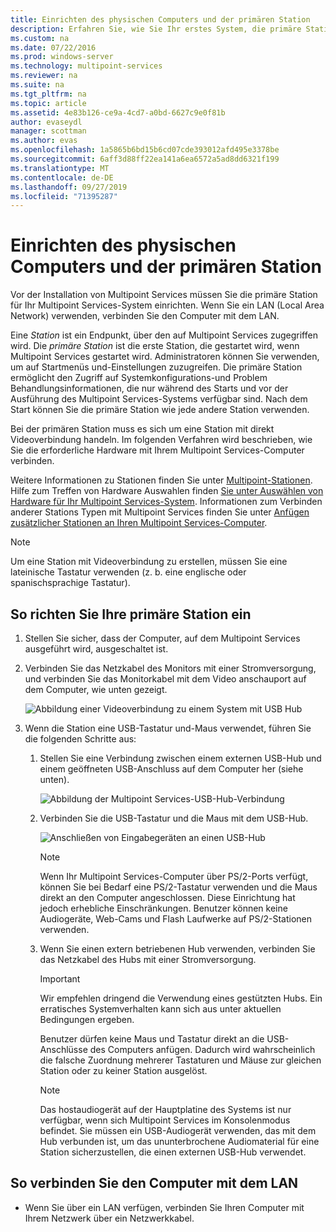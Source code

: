 ```yaml
---
title: Einrichten des physischen Computers und der primären Station
description: Erfahren Sie, wie Sie Ihr erstes System, die primäre Station, in Multipoint Services einrichten.
ms.custom: na
ms.date: 07/22/2016
ms.prod: windows-server
ms.technology: multipoint-services
ms.reviewer: na
ms.suite: na
ms.tgt_pltfrm: na
ms.topic: article
ms.assetid: 4e83b126-ce9a-4cd7-a0bd-6627c9e0f81b
author: evaseydl
manager: scottman
ms.author: evas
ms.openlocfilehash: 1a5865b6bd15b6cd07cde393012afd495e3378be
ms.sourcegitcommit: 6aff3d88ff22ea141a6ea6572a5ad8dd6321f199
ms.translationtype: MT
ms.contentlocale: de-DE
ms.lasthandoff: 09/27/2019
ms.locfileid: "71395287"
---
```

# <a name="set-up-the-physical-computer-and-primary-station"></a>Einrichten des physischen Computers und der primären Station
Vor der Installation von Multipoint Services müssen Sie die primäre Station für Ihr Multipoint Services-System einrichten. Wenn Sie ein LAN (Local Area Network) verwenden, verbinden Sie den Computer mit dem LAN.  
  
Eine *Station* ist ein Endpunkt, über den auf Multipoint Services zugegriffen wird. Die *primäre Station* ist die erste Station, die gestartet wird, wenn Multipoint Services gestartet wird. Administratoren können Sie verwenden, um auf Startmenüs und-Einstellungen zuzugreifen. Die primäre Station ermöglicht den Zugriff auf Systemkonfigurations-und Problem Behandlungsinformationen, die nur während des Starts und vor der Ausführung des Multipoint Services-Systems verfügbar sind. Nach dem Start können Sie die primäre Station wie jede andere Station verwenden.  
  
Bei der primären Station muss es sich um eine Station mit direkt Videoverbindung handeln. Im folgenden Verfahren wird beschrieben, wie Sie die erforderliche Hardware mit Ihrem Multipoint Services-Computer verbinden.  
  
Weitere Informationen zu Stationen finden Sie unter [Multipoint-Stationen](multipoint-services-stations.md). Hilfe zum Treffen von Hardware Auswahlen finden [Sie unter Auswählen von Hardware für Ihr Multipoint Services-System](Selecting-Hardware-for-Your-MultiPoint-services-System.md). Informationen zum Verbinden anderer Stations Typen mit Multipoint Services finden Sie unter [Anfügen zusätzlicher Stationen an Ihren Multipoint Services-Computer](Attach-additional-stations-to-your-MultiPoint-services-computer.md).  
  
> [!NOTE]  
> Um eine Station mit Videoverbindung zu erstellen, müssen Sie eine lateinische Tastatur verwenden (z. b. eine englische oder spanischsprachige Tastatur).  
  
## <a name="to-set-up-your-primary-station"></a>So richten Sie Ihre primäre Station ein  
  
1.  Stellen Sie sicher, dass der Computer, auf dem Multipoint Services ausgeführt wird, ausgeschaltet ist.  
  
2.  Verbinden Sie das Netzkabel des Monitors mit einer Stromversorgung, und verbinden Sie das Monitorkabel mit dem Video anschauport auf dem Computer, wie unten gezeigt.  
  
    ![Abbildung einer Videoverbindung zu einem System mit USB Hub](./media/WMSVideoConnection.gif)  
  
3.  Wenn die Station eine USB-Tastatur und-Maus verwendet, führen Sie die folgenden Schritte aus:  
  
    1.  Stellen Sie eine Verbindung zwischen einem externen USB-Hub und einem geöffneten USB-Anschluss auf dem Computer her (siehe unten).  
  
        ![Abbildung der Multipoint Services-USB-Hub-Verbindung](./media/WMSUSBHubConnection.gif)  
  
    2.  Verbinden Sie die USB-Tastatur und die Maus mit dem USB-Hub.  
  
        ![Anschließen von Eingabegeräten an einen USB-Hub](./media/WMSUSBDeviceConnection.gif)  
  
        > [!NOTE]  
        > Wenn Ihr Multipoint Services-Computer über PS/2-Ports verfügt, können Sie bei Bedarf eine PS/2-Tastatur verwenden und die Maus direkt an den Computer angeschlossen. Diese Einrichtung hat jedoch erhebliche Einschränkungen. Benutzer können keine Audiogeräte, Web-Cams und Flash Laufwerke auf PS/2-Stationen verwenden.  
  
    3.  Wenn Sie einen extern betriebenen Hub verwenden, verbinden Sie das Netzkabel des Hubs mit einer Stromversorgung.  
  
        > [!IMPORTANT]  
        > Wir empfehlen dringend die Verwendung eines gestützten Hubs. Ein erratisches Systemverhalten kann sich aus unter aktuellen Bedingungen ergeben.  
        >   
        > Benutzer dürfen keine Maus und Tastatur direkt an die USB-Anschlüsse des Computers anfügen. Dadurch wird wahrscheinlich die falsche Zuordnung mehrerer Tastaturen und Mäuse zur gleichen Station oder zu keiner Station ausgelöst.  
  
        > [!NOTE]  
        > Das hostaudiogerät auf der Hauptplatine des Systems ist nur verfügbar, wenn sich Multipoint Services im Konsolenmodus befindet. Sie müssen ein USB-Audiogerät verwenden, das mit dem Hub verbunden ist, um das ununterbrochene Audiomaterial für eine Station sicherzustellen, die einen externen USB-Hub verwendet.  
  
## <a name="to-connect-the-computer-to-the-lan"></a>So verbinden Sie den Computer mit dem LAN  
  
-   Wenn Sie über ein LAN verfügen, verbinden Sie Ihren Computer mit Ihrem Netzwerk über ein Netzwerkkabel.